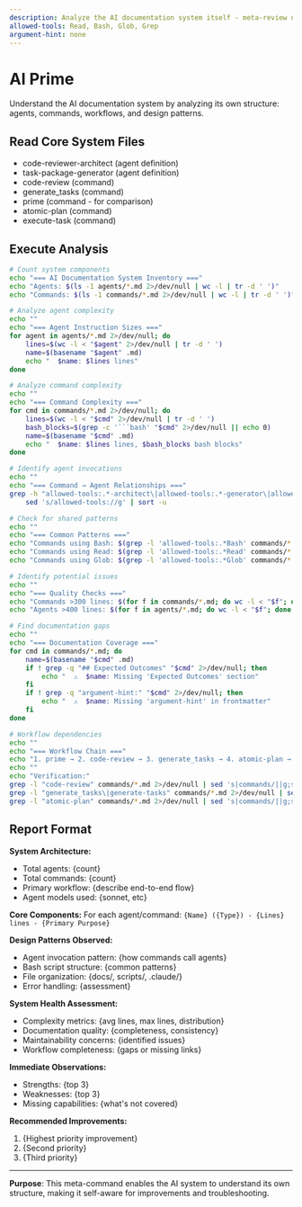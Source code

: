 ```yaml
---
description: Analyze the AI documentation system itself - meta-review of commands, agents, and workflows
allowed-tools: Read, Bash, Glob, Grep
argument-hint: none
---
```


# AI Prime

Understand the AI documentation system by analyzing its own structure: agents, commands, workflows, and design patterns.

## Read Core System Files

- code-reviewer-architect (agent definition)
- task-package-generator (agent definition)
- code-review (command)
- generate_tasks (command)
- prime (command - for comparison)
- atomic-plan (command)
- execute-task (command)

## Execute Analysis

```bash
# Count system components
echo "=== AI Documentation System Inventory ==="
echo "Agents: $(ls -1 agents/*.md 2>/dev/null | wc -l | tr -d ' ')"
echo "Commands: $(ls -1 commands/*.md 2>/dev/null | wc -l | tr -d ' ')"

# Analyze agent complexity
echo ""
echo "=== Agent Instruction Sizes ==="
for agent in agents/*.md 2>/dev/null; do
    lines=$(wc -l < "$agent" 2>/dev/null | tr -d ' ')
    name=$(basename "$agent" .md)
    echo "  $name: $lines lines"
done

# Analyze command complexity
echo ""
echo "=== Command Complexity ==="
for cmd in commands/*.md 2>/dev/null; do
    lines=$(wc -l < "$cmd" 2>/dev/null | tr -d ' ')
    bash_blocks=$(grep -c '```bash' "$cmd" 2>/dev/null || echo 0)
    name=$(basename "$cmd" .md)
    echo "  $name: $lines lines, $bash_blocks bash blocks"
done

# Identify agent invocations
echo ""
echo "=== Command → Agent Relationships ==="
grep -h "allowed-tools:.*-architect\|allowed-tools:.*-generator\|allowed-tools:.*-purpose" commands/*.md 2>/dev/null | \
    sed 's/allowed-tools://g' | sort -u

# Check for shared patterns
echo ""
echo "=== Common Patterns ==="
echo "Commands using Bash: $(grep -l 'allowed-tools:.*Bash' commands/*.md 2>/dev/null | wc -l | tr -d ' ')"
echo "Commands using Read: $(grep -l 'allowed-tools:.*Read' commands/*.md 2>/dev/null | wc -l | tr -d ' ')"
echo "Commands using Glob: $(grep -l 'allowed-tools:.*Glob' commands/*.md 2>/dev/null | wc -l | tr -d ' ')"

# Identify potential issues
echo ""
echo "=== Quality Checks ==="
echo "Commands >300 lines: $(for f in commands/*.md; do wc -l < "$f"; done | awk '$1 > 300' | wc -l | tr -d ' ')"
echo "Agents >400 lines: $(for f in agents/*.md; do wc -l < "$f"; done | awk '$1 > 400' | wc -l | tr -d ' ')"

# Find documentation gaps
echo ""
echo "=== Documentation Coverage ==="
for cmd in commands/*.md; do
    name=$(basename "$cmd" .md)
    if ! grep -q "## Expected Outcomes" "$cmd" 2>/dev/null; then
        echo "  ⚠️  $name: Missing 'Expected Outcomes' section"
    fi
    if ! grep -q "argument-hint:" "$cmd" 2>/dev/null; then
        echo "  ⚠️  $name: Missing 'argument-hint' in frontmatter"
    fi
done

# Workflow dependencies
echo ""
echo "=== Workflow Chain ==="
echo "1. prime → 2. code-review → 3. generate_tasks → 4. atomic-plan → 5. execute-task"
echo ""
echo "Verification:"
grep -l "code-review" commands/*.md 2>/dev/null | sed 's|commands/||g;s|.md||g' | head -3
grep -l "generate_tasks\|generate-tasks" commands/*.md 2>/dev/null | sed 's|commands/||g;s|.md||g' | head -3
grep -l "atomic-plan" commands/*.md 2>/dev/null | sed 's|commands/||g;s|.md||g' | head -3
```

## Report Format

**System Architecture:**
- Total agents: {count}
- Total commands: {count}
- Primary workflow: {describe end-to-end flow}
- Agent models used: {sonnet, etc}

**Core Components:**
For each agent/command:
`{Name} ({Type}) - {Lines} lines - {Primary Purpose}`

**Design Patterns Observed:**
- Agent invocation pattern: {how commands call agents}
- Bash script structure: {common patterns}
- File organization: {docs/, scripts/, .claude/}
- Error handling: {assessment}

**System Health Assessment:**
- Complexity metrics: {avg lines, max lines, distribution}
- Documentation quality: {completeness, consistency}
- Maintainability concerns: {identified issues}
- Workflow completeness: {gaps or missing links}

**Immediate Observations:**
- Strengths: {top 3}
- Weaknesses: {top 3}
- Missing capabilities: {what's not covered}

**Recommended Improvements:**
1. {Highest priority improvement}
2. {Second priority}
3. {Third priority}

---

**Purpose**: This meta-command enables the AI system to understand its own structure, making it self-aware for improvements and troubleshooting.